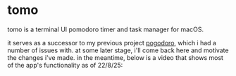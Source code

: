 # tomo

tomo is a terminal UI pomodoro timer and task manager for macOS.

it serves as a successor to my previous project [pogodoro](https://github.com/joshcbrown/pogodoro), which i had a number of issues with. at some later stage, i'll come back here and motivate the changes i've made. in the meantime, below is a video that shows most of the app's functionality as of 22/8/25:
